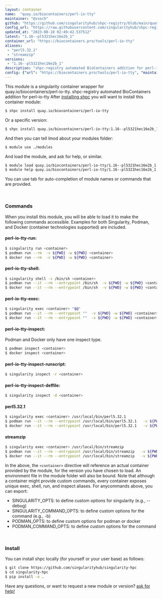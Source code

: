 ```yaml
---
layout: container
name:  "quay.io/biocontainers/perl-io-tty"
maintainer: "@vsoch"
github: "https://github.com/singularityhub/shpc-registry/blob/main/quay.io/biocontainers/perl-io-tty/container.yaml"
config_url: "https://raw.githubusercontent.com/singularityhub/shpc-registry/main/quay.io/biocontainers/perl-io-tty/container.yaml"
updated_at: "2023-08-18 02:49:42.537512"
latest: "1.16--pl5321hec16e2b_1"
container_url: "https://biocontainers.pro/tools/perl-io-tty"
aliases:
 - "perl5.32.1"
 - "streamzip"
versions:
 - "1.16--pl5321hec16e2b_1"
description: "shpc-registry automated BioContainers addition for perl-io-tty"
config: {"url": "https://biocontainers.pro/tools/perl-io-tty", "maintainer": "@vsoch", "description": "shpc-registry automated BioContainers addition for perl-io-tty", "latest": {"1.16--pl5321hec16e2b_1": "sha256:68e6b3892eb8cb18004a236671377f321971d50e55819ec70a407e3276db76a0"}, "tags": {"1.16--pl5321hec16e2b_1": "sha256:68e6b3892eb8cb18004a236671377f321971d50e55819ec70a407e3276db76a0"}, "docker": "quay.io/biocontainers/perl-io-tty", "aliases": {"perl5.32.1": "/usr/local/bin/perl5.32.1", "streamzip": "/usr/local/bin/streamzip"}}
---
```


This module is a singularity container wrapper for quay.io/biocontainers/perl-io-tty.
shpc-registry automated BioContainers addition for perl-io-tty
After [installing shpc](#install) you will want to install this container module:


```bash
$ shpc install quay.io/biocontainers/perl-io-tty
```

Or a specific version:

```bash
$ shpc install quay.io/biocontainers/perl-io-tty:1.16--pl5321hec16e2b_1
```

And then you can tell lmod about your modules folder:

```bash
$ module use ./modules
```

And load the module, and ask for help, or similar.

```bash
$ module load quay.io/biocontainers/perl-io-tty/1.16--pl5321hec16e2b_1
$ module help quay.io/biocontainers/perl-io-tty/1.16--pl5321hec16e2b_1
```

You can use tab for auto-completion of module names or commands that are provided.

<br>

### Commands

When you install this module, you will be able to load it to make the following commands accessible.
Examples for both Singularity, Podman, and Docker (container technologies supported) are included.

#### perl-io-tty-run:

```bash
$ singularity run <container>
$ podman run --rm  -v ${PWD} -w ${PWD} <container>
$ docker run --rm  -v ${PWD} -w ${PWD} <container>
```

#### perl-io-tty-shell:

```bash
$ singularity shell -s /bin/sh <container>
$ podman run --it --rm --entrypoint /bin/sh  -v ${PWD} -w ${PWD} <container>
$ docker run --it --rm --entrypoint /bin/sh  -v ${PWD} -w ${PWD} <container>
```

#### perl-io-tty-exec:

```bash
$ singularity exec <container> "$@"
$ podman run --it --rm --entrypoint ""  -v ${PWD} -w ${PWD} <container> "$@"
$ docker run --it --rm --entrypoint ""  -v ${PWD} -w ${PWD} <container> "$@"
```

#### perl-io-tty-inspect:

Podman and Docker only have one inspect type.

```bash
$ podman inspect <container>
$ docker inspect <container>
```

#### perl-io-tty-inspect-runscript:

```bash
$ singularity inspect -r <container>
```

#### perl-io-tty-inspect-deffile:

```bash
$ singularity inspect -d <container>
```


#### perl5.32.1

```bash
$ singularity exec <container> /usr/local/bin/perl5.32.1
$ podman run --it --rm --entrypoint /usr/local/bin/perl5.32.1   -v ${PWD} -w ${PWD} <container> -c " $@"
$ docker run --it --rm --entrypoint /usr/local/bin/perl5.32.1   -v ${PWD} -w ${PWD} <container> -c " $@"
```


#### streamzip

```bash
$ singularity exec <container> /usr/local/bin/streamzip
$ podman run --it --rm --entrypoint /usr/local/bin/streamzip   -v ${PWD} -w ${PWD} <container> -c " $@"
$ docker run --it --rm --entrypoint /usr/local/bin/streamzip   -v ${PWD} -w ${PWD} <container> -c " $@"
```



In the above, the `<container>` directive will reference an actual container provided
by the module, for the version you have chosen to load. An environment file in the
module folder will also be bound. Note that although a container
might provide custom commands, every container exposes unique exec, shell, run, and
inspect aliases. For anycommands above, you can export:

 - SINGULARITY_OPTS: to define custom options for singularity (e.g., --debug)
 - SINGULARITY_COMMAND_OPTS: to define custom options for the command (e.g., -b)
 - PODMAN_OPTS: to define custom options for podman or docker
 - PODMAN_COMMAND_OPTS: to define custom options for the command

<br>

### Install

You can install shpc locally (for yourself or your user base) as follows:

```bash
$ git clone https://github.com/singularityhub/singularity-hpc
$ cd singularity-hpc
$ pip install -e .
```

Have any questions, or want to request a new module or version? [ask for help!](https://github.com/singularityhub/singularity-hpc/issues)